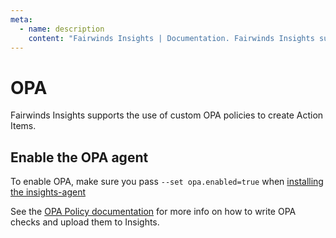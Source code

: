 ```yaml
---
meta:
  - name: description
    content: "Fairwinds Insights | Documentation. Fairwinds Insights supports the use of custom OPA policies to create Action Items."
---
```

# OPA
Fairwinds Insights supports the use of custom OPA policies to create Action Items.

## Enable the OPA agent
To enable OPA, make sure you pass `--set opa.enabled=true` when
[installing the insights-agent](/run/agent/installation)

See the [OPA Policy documentation](/configure/policy/policy) for more info on how
to write OPA checks and upload them to Insights.

